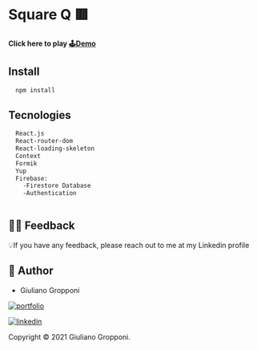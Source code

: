# Square Q 🟥

 #### Click here to play [🕹️Demo](https://square-q.vercel.app/Menu)

## Install

```bash
  npm install
```

## Tecnologies


```bash
  React.js
  React-router-dom
  React-loading-skeleton
  Context
  Formik
  Yup
  Firebase:
    -Firestore Database
    -Authentication
  
```

## 🤲🏻 Feedback

💡If you have any feedback, please reach out to me at my Linkedin profile

## 👤 Author

 - Giuliano Gropponi
 
[![portfolio](https://img.shields.io/badge/my_portfolio-000?style=for-the-badge&logo=ko-fi&logoColor=white)](https://github.com/GGrop)

[![linkedin](https://img.shields.io/badge/linkedin-0A66C2?style=for-the-badge&logo=linkedin&logoColor=white)](https://www.linkedin.com/in/giuliano-gropponi/)

Copyright © 2021 Giuliano Gropponi.

